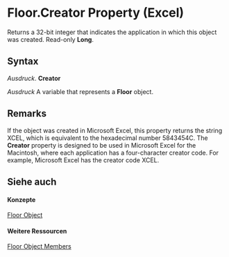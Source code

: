 
# Floor.Creator Property (Excel)

Returns a 32-bit integer that indicates the application in which this object was created. Read-only  **Long**.


## Syntax

 _Ausdruck_. **Creator**

 _Ausdruck_ A variable that represents a **Floor** object.


## Remarks

If the object was created in Microsoft Excel, this property returns the string XCEL, which is equivalent to the hexadecimal number 5843454C. The  **Creator** property is designed to be used in Microsoft Excel for the Macintosh, where each application has a four-character creator code. For example, Microsoft Excel has the creator code XCEL.


## Siehe auch


#### Konzepte


[Floor Object](74c71ca8-a0d4-f7cf-a002-5cec7a27b70d.md)
#### Weitere Ressourcen


[Floor Object Members](http://msdn.microsoft.com/library/5c7d66cd-062f-109e-a389-d566cef80c19%28Office.15%29.aspx)